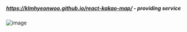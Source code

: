 ##### https://klmhyeonwoo.github.io/react-kakao-map/ - providing service 
![image](https://user-images.githubusercontent.com/19422885/166095085-14c57e9a-3cf3-4397-bb4f-ffd280ec6520.png)
